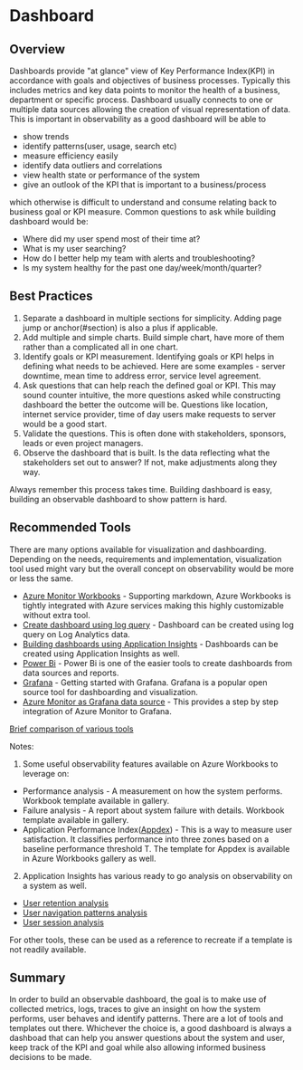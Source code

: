 # Dashboard

## Overview

Dashboards provide "at glance" view of Key Performance Index(KPI) in accordance with goals and objectives of business processes. Typically this includes metrics and key data points to monitor the health of a business, department or specific process. Dashboard usually connects to one or multiple data sources allowing the creation of visual representation of data. This is important in observability as a good dashboard will be able to

- show trends
- identify patterns(user, usage, search etc)
- measure efficiency easily
- identify data outliers and correlations
- view health state or performance of the system
- give an outlook of the KPI that is important to a business/process

which otherwise is difficult to understand and consume relating back to business goal or KPI measure. Common questions to ask while building dashboard would be:

- Where did my user spend most of their time at?
- What is my user searching?
- How do I better help my team with alerts and troubleshooting?
- Is my system healthy for the past one day/week/month/quarter?

## Best Practices

1. Separate a dashboard in multiple sections for simplicity. Adding page jump or anchor(#section) is also a plus if applicable.
2. Add multiple and simple charts. Build simple chart, have more of them rather than a complicated all in one chart.
3. Identify goals or KPI measurement. Identifying goals or KPI helps in defining what needs to be achieved. Here are some examples - server downtime, mean time to address error, service level agreement.
4. Ask questions that can help reach the defined goal or KPI. This may sound counter intuitive, the more questions asked while constructing dashboard the better the outcome will be. Questions like location, internet service provider, time of day users make requests to server would be a good start.
5. Validate the questions. This is often done with stakeholders, sponsors, leads or even project managers.
6. Observe the dashboard that is built. Is the data reflecting what the stakeholders set out to answer? If not, make adjustments along they way.

Always remember this process takes time. Building dashboard is easy, building an observable dashboard to show pattern is hard.

## Recommended Tools

There are many options available for visualization and dashboarding. Depending on the needs, requirements and implementation, visualization tool used might vary but the overall concept on observability would be more or less the same.

- [Azure Monitor Workbooks](https://docs.microsoft.com/en-us/azure/azure-monitor/platform/workbooks-overview) - Supporting markdown, Azure Workbooks is tightly integrated with Azure services making this highly customizable without extra tool.
- [Create dashboard using log query](https://docs.microsoft.com/en-us/azure/azure-monitor/learn/tutorial-logs-dashboards) - Dashboard can be created using log query on Log Analytics data.
- [Building dashboards using Application Insights](https://docs.microsoft.com/en-us/azure/azure-monitor/learn/tutorial-app-dashboards) - Dashboards can be created using Application Insights as well.
- [Power Bi](https://docs.microsoft.com/en-us/power-bi/create-reports/service-dashboard-create) - Power Bi is one of the easier tools to create dashboards from data sources and reports.
- [Grafana](https://grafana.com/tutorials/) - Getting started with Grafana. Grafana is a popular open source tool for dashboarding and visualization.
- [Azure Monitor as Grafana data source](https://grafana.com/grafana/plugins/grafana-azure-monitor-datasource) - This provides a step by step integration of Azure Monitor to Grafana.

[Brief comparison of various tools](https://docs.microsoft.com/en-us/azure/azure-monitor/visualizations)

Notes:

1. Some useful observability features available on Azure Workbooks to leverage on:

- Performance analysis - A measurement on how the system performs. Workbook template available in gallery.
- Failure analysis - A report about system failure with details. Workbook template available in gallery.
- Application Performance Index([Appdex](https://en.wikipedia.org/wiki/Apdex)) - This is a way to measure user satisfaction. It classifies performance into three zones based on a baseline performance threshold T. The template for Appdex is available in Azure Workbooks gallery as well.

2. Application Insights has various ready to go analysis on observability on a system as well.

- [User retention analysis](https://docs.microsoft.com/en-us/azure/azure-monitor/app/usage-retention)
- [User navigation patterns analysis](https://docs.microsoft.com/en-us/azure/azure-monitor/app/usage-flows)
- [User session analysis](https://docs.microsoft.com/en-us/azure/azure-monitor/learn/tutorial-users)

For other tools, these can be used as a reference to recreate if a template is not readily available.

## Summary

In order to build an observable dashboard, the goal is to make use of collected metrics, logs, traces to give an insight on how the system performs, user behaves and identify patterns. There are a lot of tools and templates out there. Whichever the choice is, a good dashboard is always a dashboad that can help you answer questions about the system and user, keep track of the KPI and goal while also allowing informed business decisions to be made.
